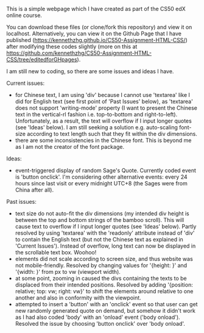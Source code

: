 This is a simple webpage which I have created as part of the CS50 edX online course.

You can download these files (or clone/fork this repository) and view it on localhost.
Alternatively, you can view it on the Github Page that I have published (https://kennethzhg.github.io/CS50-Assignment-HTML-CSS/) after modifying these codes slightly (more on this at https://github.com/kennethzhg/CS50-Assignment-HTML-CSS/tree/editedforGHpages).

I am still new to coding, so there are some issues and ideas I have.

Current issues:
- for Chinese text, I am using 'div' because I cannot use 'textarea' like I did for English text (see first point of 'Past Issues' below), as 'textarea' does not support 'writing-mode' property (I want to present the Chinese text in the vertical-rl fashion i.e. top-to-bottom and right-to-left). Unfortunately, as a result, the text will overflow if I input longer quotes (see 'Ideas' below). I am still seeking a solution e.g. auto-scaling font-size according to text length such that they fit within the div dimensions.
- there are some inconsistencies in the Chinese font. This is beyond me as I am not the creator of the font package.
  
Ideas:
- event-triggered display of random Sage's Quote. Currently coded event is 'button onclick'. I'm considering other alternative events: every 24 hours since last visit or every midnight UTC+8 (the Sages were from China after all).

Past issues:
- text size do not auto-fit the div dimensions (my intended div height is between the top and bottom strings of the bamboo scroll). This will cause text to overflow if I input longer quotes (see 'Ideas' below). Partly resolved by using 'textarea' with the 'readonly' attribute instead of 'div' to contain the English text (but not the Chinese text as explained in 'Current Issues'). Instead of overflow, long text can now be displayed in the scrollable text box. Woohoo!
- elements did not scale according to screen size, and thus website was not mobile-friendly. Resolved by changing values for '{height: }' and '{width: }' from px to vw (viewport width).
- at some point, zooming in caused the divs containing the texts to be displaced from their intended positions. Resolved by adding '{position: relative; top: vw; right: vw}' to shift the elements around relative to one another and also in conformity with the viewpoint.
- attempted to insert a 'button' with an 'onclick' event so that user can get new randomly generated quote on demand, but somehow it didn't work as I had also coded 'body' with an 'onload' event ('body onload'). Resolved the issue by choosing  'button onclick' over 'body onload'.
